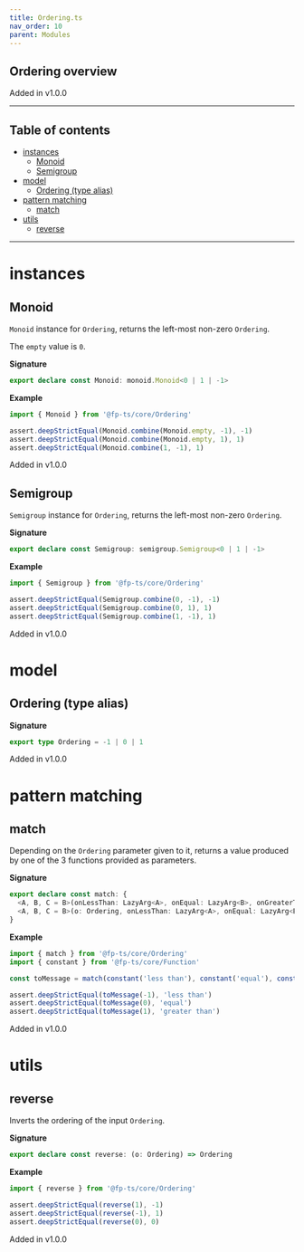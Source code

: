 ```yaml
---
title: Ordering.ts
nav_order: 10
parent: Modules
---
```


## Ordering overview

Added in v1.0.0

---

<h2 class="text-delta">Table of contents</h2>

- [instances](#instances)
  - [Monoid](#monoid)
  - [Semigroup](#semigroup)
- [model](#model)
  - [Ordering (type alias)](#ordering-type-alias)
- [pattern matching](#pattern-matching)
  - [match](#match)
- [utils](#utils)
  - [reverse](#reverse)

---

# instances

## Monoid

`Monoid` instance for `Ordering`, returns the left-most non-zero `Ordering`.

The `empty` value is `0`.

**Signature**

```ts
export declare const Monoid: monoid.Monoid<0 | 1 | -1>
```

**Example**

```ts
import { Monoid } from '@fp-ts/core/Ordering'

assert.deepStrictEqual(Monoid.combine(Monoid.empty, -1), -1)
assert.deepStrictEqual(Monoid.combine(Monoid.empty, 1), 1)
assert.deepStrictEqual(Monoid.combine(1, -1), 1)
```

Added in v1.0.0

## Semigroup

`Semigroup` instance for `Ordering`, returns the left-most non-zero `Ordering`.

**Signature**

```ts
export declare const Semigroup: semigroup.Semigroup<0 | 1 | -1>
```

**Example**

```ts
import { Semigroup } from '@fp-ts/core/Ordering'

assert.deepStrictEqual(Semigroup.combine(0, -1), -1)
assert.deepStrictEqual(Semigroup.combine(0, 1), 1)
assert.deepStrictEqual(Semigroup.combine(1, -1), 1)
```

Added in v1.0.0

# model

## Ordering (type alias)

**Signature**

```ts
export type Ordering = -1 | 0 | 1
```

Added in v1.0.0

# pattern matching

## match

Depending on the `Ordering` parameter given to it, returns a value produced by one of the 3 functions provided as parameters.

**Signature**

```ts
export declare const match: {
  <A, B, C = B>(onLessThan: LazyArg<A>, onEqual: LazyArg<B>, onGreaterThan: LazyArg<C>): (self: Ordering) => A | B | C
  <A, B, C = B>(o: Ordering, onLessThan: LazyArg<A>, onEqual: LazyArg<B>, onGreaterThan: LazyArg<C>): A | B | C
}
```

**Example**

```ts
import { match } from '@fp-ts/core/Ordering'
import { constant } from '@fp-ts/core/Function'

const toMessage = match(constant('less than'), constant('equal'), constant('greater than'))

assert.deepStrictEqual(toMessage(-1), 'less than')
assert.deepStrictEqual(toMessage(0), 'equal')
assert.deepStrictEqual(toMessage(1), 'greater than')
```

Added in v1.0.0

# utils

## reverse

Inverts the ordering of the input `Ordering`.

**Signature**

```ts
export declare const reverse: (o: Ordering) => Ordering
```

**Example**

```ts
import { reverse } from '@fp-ts/core/Ordering'

assert.deepStrictEqual(reverse(1), -1)
assert.deepStrictEqual(reverse(-1), 1)
assert.deepStrictEqual(reverse(0), 0)
```

Added in v1.0.0
